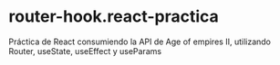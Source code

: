 # router-hook.react-practica
Práctica de React consumiendo la API de Age of empires II, utilizando Router, useState, useEffect y useParams
